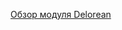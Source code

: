 [Обзор модуля Delorean](https://colab.research.google.com/drive/1sbryuoWXlkDr4bdv4fzhauYDDEDXPMFU?usp=sharing)
